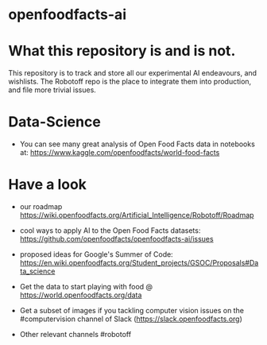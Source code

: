 # openfoodfacts-ai

# What this repository is and is not.
This repository is to track and store all our experimental AI endeavours, and wishlists. The Robotoff repo is the place to integrate them into production, and file more trivial issues.

# Data-Science
* You can see many great analysis of Open Food Facts data in notebooks at: https://www.kaggle.com/openfoodfacts/world-food-facts
# Have a look 
* our roadmap https://wiki.openfoodfacts.org/Artificial_Intelligence/Robotoff/Roadmap
* cool ways to apply AI to the Open Food Facts datasets: https://github.com/openfoodfacts/openfoodfacts-ai/issues 
* proposed ideas for Google's Summer of Code: https://en.wiki.openfoodfacts.org/Student_projects/GSOC/Proposals#Data_science

* Get the data to start playing with food @ https://world.openfoodfacts.org/data
* Get a subset of images if you tackling computer vision issues on the #computervision channel of Slack (https://slack.openfoodfacts.org)
* Other relevant channels #robotoff 
